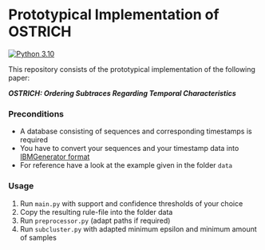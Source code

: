 # Prototypical Implementation of OSTRICH

[![Python 3.10](https://img.shields.io/badge/Python-3.10-2d618c?logo=python)](https://docs.python.org/3.10/)

This repository consists of the prototypical implementation of the following paper:

***OSTRICH: Ordering Subtraces Regarding Temporal Characteristics***

### Preconditions
* A database consisting of sequences and corresponding timestamps is required
* You have to convert your sequences and your timestamp data into [IBMGenerator format](https://www.philippe-fournier-viger.com/spmf/Converting_a_sequence_database_to_SPMF.php)
* For reference have a look at the example given in the folder `data`

### Usage
1. Run `main.py` with support and confidence thresholds of your choice
2. Copy the resulting rule-file into the folder data
3. Run `preprocessor.py` (adapt paths if required)
4. Run `subcluster.py` with adapted minimum epsilon and minimum amount of samples
